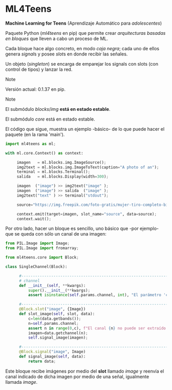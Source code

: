 # ML4Teens

**Machine Learning for Teens** (Aprendizaje Automático para *adolescentes*)

Paquete Python (*ml4teens* en pip) que permite crear *arquitecturas basadas en bloques* que lleven a cabo un proceso de ML.

Cada bloque hace algo concreto, en modo *caja negra*; cada uno de ellos genera *signal*s y posee *slot*s en donde recibir las señales.

Un objeto (*singleton*) se encarga de emparejar los signals con slots (con control de tipos) y lanzar la red.

>[!NOTE]
>Versión actual: 0.1.37 en pip.

>[!NOTE]
>El submódulo *blocks*/*img* **está en estado estable**.
>
>El submódulo *core* está en estado estable.

El código que sigue, muestra un ejemplo -básico- de lo que puede hacer el paquete (en la rama 'main').


```python
import ml4teens as ml;

with ml.core.Context() as context:

     imagen   = ml.blocks.img.ImageSource();
     img2text = ml.blocks.img.ImageToText(caption="A photo of an");
     terminal = ml.blocks.Terminal();
     salida   = ml.blocks.Display(width=300);

     imagen  ("image") >> img2text("image" );
     imagen  ("image") >> salida  ("image" );
     img2text("text" ) >> terminal("stdout");

     source="https://img.freepik.com/foto-gratis/mujer-tiro-completo-bicicleta-al-aire-libre_23-2149413735.jpg";

     context.emit(target=imagen, slot_name="source", data=source);
     context.wait();
```

Por otro lado, hacer un bloque es sencillo, uno básico que -por ejemplo- que se queda con sólo un canal de una imagen:

```python
from PIL.Image import Image;
from PIL.Image import fromarray;

from ml4teens.core import Block;

class SingleChannel(Block):

      #-------------------------------------------------------------------------
      # channel
      def __init__(self, **kwargs):
          super().__init__(**kwargs);
          assert isinstance(self.params.channel, int), "El parámetro 'channel' debe ser el número del canal (0, ...)";

      #------------------------------------------------------------------------- slots
      @Block.slot("image", {Image})
      def slot_image(self, slot, data):
          c=len(data.getbands());
          n=self.params.channel;
          assert n in range(0,c), f"El canal {n} no puede ser extraído de una imagen de {c} canales (recuerda: empieza a contar en 0)";
          imagen=data.getchannel(n);
          self.signal_image(imagen);

      #------------------------------------------------------------------------- signals
      @Block.signal("image", Image)
      def signal_image(self, data):
          return data;
```

Este bloque recibe imágenes por medio del **slot** llamado *image* y reenvía el canal indicado de dicha imagen por medio de una señal,
igualmente llamada *image*.

